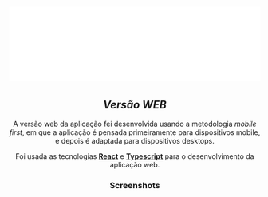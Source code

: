 <div align="center">

# ![Proffy](../.github/docs/img/logo.svg)

## _Versão **WEB**_

A versão web da aplicação fei desenvolvida usando a metodologia _mobile first_, em que a aplicação é pensada primeiramente para dispositivos mobile, e depois é adaptada para dispositivos desktops.

Foi usada as tecnologias [**React**](https://reactjs.org/) e [**Typescript**](https://www.typescriptlang.org/) para o desenvolvimento da aplicação web.

### Screenshots

</div>

